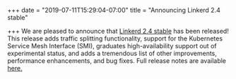 +++
date = "2019-07-11T15:29:04-07:00"
title = "Announcing Linkerd 2.4 stable"

+++
We are pleased to announce that
[Linkerd 2.4 stable](https://github.com/linkerd/linkerd2/releases/tag/stable-2.4.0)
has been released! This release adds traffic splitting functionality, support
for the Kubernetes Service Mesh Interface (SMI), graduates high-availability
support out of experimental status, and adds a tremendous list of other improvements,
performance enhancements, and bug fixes. Full release notes are available
[here.](https://lists.cncf.io/g/cncf-linkerd-dev/topic/announcing_linkerd2/32431552?p=,,,20,0,0,0::recentpostdate%2Fsticky,,,20,2,0,32431552)
